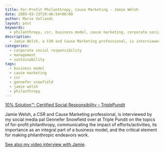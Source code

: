 ```yaml
---
title: For-Profit Philanthropy, Cause Marketing - Jamie Welsh
date: 2009-03-23T19:46:54+00:00
author: Mario Vellandi
layout: post
keywords:
  - philanthropy, csr, business model, cause marketing, corporate social responsibility, gennefer snowfield, jamie welsh, sustainability, 10 percent solution
description:
  - Jamie Welsh, a CSR and Cause Marketing professional, is interviewed on the topics of for-profit philanthropy, communicating the impact of efforts/activities, and its importance as an integral part of a business model.
categories:
  - corporate social responsibility
  - management
  - sustainability
tags:
  - business model
  - cause marketing
  - csr
  - gennefer snowfield
  - jamie welsh
  - philanthropy
---
```

<a rel="nofollow" href="http://www.triplepundit.com/pages/10-solution-certified-social-responsibil.php">10% Solution™: Certified Social Responsibility &#8211; TriplePundit</a>

Jamie Welsh, a CSR and Cause Marketing professional, is interviewed by my social media pal Gennefer Snowfield over at Triple Pundit on the topics of for-profit philanthropy, communicating the impact of efforts/activities, its importance as an integral part of a business model, and the critical element for making philanthropic endeavors work.

[See also my video interview with Jamie](../building-effective-frameworks-for-social-responsibility-jamie-welsh/).
